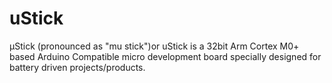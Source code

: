 # uStick
μStick (pronounced as "mu stick")or uStick is a 32bit Arm Cortex M0+ based Arduino Compatible micro development board specially designed for battery driven projects/products.
